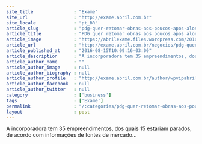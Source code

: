 ```yaml
---
site_title               : "Exame"
site_url                 : "http://exame.abril.com.br"
site_locale              : "pt_BR"
article_slug             : "pdg-quer-retomar-obras-aos-poucos-apos-alongar-divida"
article_title            : "PDG quer retomar obras aos poucos após alongar dívida"
article_image            : "https://abrilexame.files.wordpress.com/2016/09/size_960_16_9_pdg-institucional.jpg?quality=70&strip=all&w=960"
article_url              : "http://exame.abril.com.br/negocios/pdg-quer-retomar-obras-aos-poucos-apos-alongar-divida/"
article_published_at     : "2016-08-15T10:09:16-03:00"
article_description      : "A incorporadora tem 35 empreendimentos, dos quais 15 estariam parados, de acordo com informações de fontes de mercado..."
article_author_name      : ""
article_author_image     : null
article_author_biography : null
article_author_profile   : "http://exame.abril.com.br/author/wpvipabril/"
article_author_facebook  : null
article_author_twitter   : null
category                 : ['business']
tags                     : ['Exame']
permalink                : "/:categories/pdg-quer-retomar-obras-aos-poucos-apos-alongar-divida/"
layout                   : post
---
```


A incorporadora tem 35 empreendimentos, dos quais 15 estariam parados, de acordo com informações de fontes de mercado...

